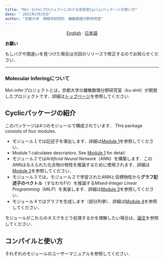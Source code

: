 ```yaml
---
title: "Mol-Inferプロジェクトにおける改良型Cyclicパッケージの使い方"
date: " 2021年2月15日"
author: "京都大学　情報学研究科　離散数理分野研究室"
---
```


<p align="center">
  <a href="/Cyclic_improved/README_en.md">English</a>
  ·
  <a href="/Cyclic_improved/README_jp.md">日本語</a>
</p>

**お願い**

もしバグや間違いを見つけた場合は次回のリリースで修正するのでお知らせください．

---

### Molecular Inferingについて

Mol-inferプロジェクトとは，京都大学の離散数理分野研究室（ku-dml）が開発したプロジェクトです．詳細は[トップページ](https://github.com/ku-dml/mol-infer)を参照してください.

## Cyclicパッケージの紹介

このパッケージは4つのモジュールで構成されています．
This package consists of four modules.

+ モジュール１では記述子を導出します．詳細は[Module 1](Module_1/)を参照してください．
+ Module 1 calculates descriptors. See [Module 1](Module_1/) for detail.
+ モジュール２では*Artificial Neural Network*（ANN）を構築します．このANNは与えられた化合物の物性を推論するために使用されます．詳細は[Module 2](Module_2/)を参照してください．
+ モジュール３では，モジュール２で学習されたANNと目標物性から**グラフ記述子のベクトル**（すなわちFV）を推論する*Mixed-Integer Linear Programming*（MILP）を実装します．詳細は[Module 3](Module_3/)を参照してください．
+ モジュール４ではグラフを生成します（部分列挙）．詳細は[Module 4](Module_4/)を参照してください．

モジュールがこれらのタスクをどう処理するかを理解したい場合は，[論文](https://arxiv.org/abs/2010.09203)を参照してください．

## コンパイルと使い方

それぞれのモジュールのユーザーマニュアルを参照してください．
